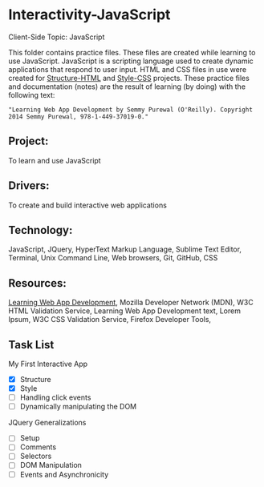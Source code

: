 # Interactivity-JavaScript
Client-Side Topic: JavaScript

This folder contains practice files.  These files are created while learning to use JavaScript.  JavaScript is a scripting language used to create dynamic applications that respond to user input.  HTML and CSS files in use were created for [Structure-HTML](https://github.com/Nat34/Structure-HTML.git) and [Style-CSS](https://github.com/Nat34/Style-CSS.git) projects.  These practice files and documentation (notes) are the result of learning (by doing) with the following text:
```
"Learning Web App Development by Semmy Purewal (O'Reilly). Copyright 2014 Semmy Purewal, 978-1-449-37019-0."
```

## Project: 
To learn and use JavaScript

## Drivers:
To create and build interactive web applications

## Technology: 
JavaScript, JQuery, HyperText Markup Language, Sublime Text Editor, Terminal, Unix Command Line, Web browsers, Git, GitHub, CSS

## Resources: 
[Learning Web App Development](https://github.com/semmypurewal/LearningWebAppDev), Mozilla Developer Network (MDN), W3C HTML Validation Service, Learning Web App Development text, Lorem Ipsum, W3C CSS Validation Service, Firefox Developer Tools,

## Task List

My First Interactive App
- [x] Structure
- [x] Style
- [ ] Handling click events
- [ ] Dynamically manipulating the DOM

JQuery Generalizations
- [ ] Setup
- [ ] Comments
- [ ] Selectors
- [ ] DOM Manipulation
- [ ] Events and Asynchronicity
